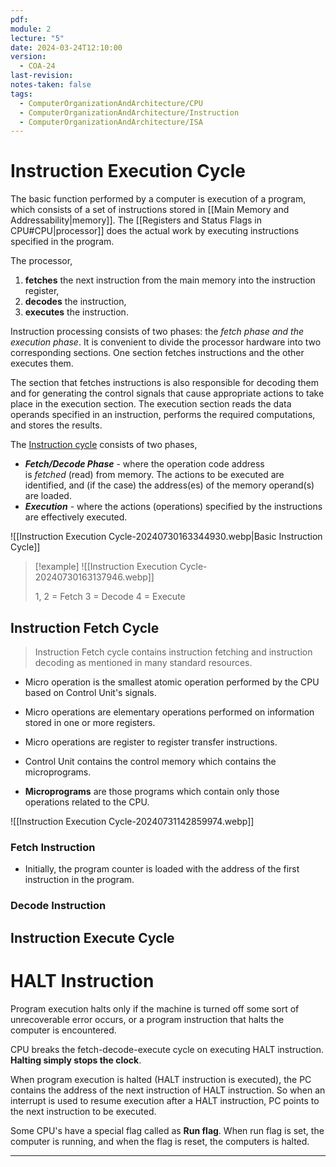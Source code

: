 ```yaml
---
pdf: 
module: 2
lecture: "5"
date: 2024-03-24T12:10:00
version:
  - COA-24
last-revision: 
notes-taken: false
tags:
  - ComputerOrganizationAndArchitecture/CPU
  - ComputerOrganizationAndArchitecture/Instruction
  - ComputerOrganizationAndArchitecture/ISA
---
```

# Instruction Execution Cycle

The basic function performed by a computer is execution of a program, which consists of a set of instructions stored in [[Main Memory and Addressability|memory]]. The [[Registers and Status Flags in CPU#CPU|processor]] does the actual work by executing instructions specified in the program.

The processor,
1. **fetches** the next instruction from the main memory into the instruction register,
2. **decodes** the instruction,
3. **executes** the instruction.

Instruction processing consists of two phases: the *fetch phase and the execution phase*. It is convenient to divide the processor hardware into two corresponding sections. One section fetches instructions and the other executes them.

The section that fetches instructions is also responsible for decoding them and for generating the control signals that cause appropriate actions to take place in the execution section. The execution section reads the data operands specified in an instruction, performs the required computations, and stores the results.

The [Instruction cycle](http://cs.iit.edu/~cs561/cs350/fetch/fetch.html) consists of two phases,
- **_Fetch/Decode Phase_** - where the operation code address is _fetched_ (read) from memory. The actions to be executed are identified, and (if the case) the address(es) of the memory operand(s) are loaded.
- **_Execution_** - where the actions (operations) specified by the instructions are effectively executed.

![[Instruction Execution Cycle-20240730163344930.webp|Basic Instruction Cycle]]

> [!example] 
> ![[Instruction Execution Cycle-20240730163137946.webp]]
> 
> 1, 2 = Fetch
> 3    = Decode
> 4    = Execute

## Instruction Fetch Cycle

> Instruction Fetch cycle contains instruction fetching and instruction decoding as mentioned in many standard resources.

- Micro operation is the smallest atomic operation performed by the CPU based on Control Unit's signals. 
- Micro operations are elementary operations performed on information stored in one or more registers.
- Micro operations are register to register transfer instructions.

- Control Unit contains the control memory which contains the microprograms.
- **Microprograms** are those programs which contain only those operations related to the CPU.

![[Instruction Execution Cycle-20240731142859974.webp]]

### Fetch Instruction

- Initially, the program counter is loaded with the address of the first instruction in the program.


### Decode Instruction



## Instruction Execute Cycle



# HALT Instruction

Program execution halts only if the machine is turned off some sort of unrecoverable error occurs, or a program instruction that halts the computer is encountered.

CPU breaks the fetch-decode-execute cycle on executing HALT instruction. **Halting simply stops the clock**.

When program execution is halted (HALT instruction is executed), the PC contains the address of the next instruction of HALT instruction. So when an interrupt is used to resume execution after a HALT instruction, PC points to the next instruction to be executed.

Some CPU's have a special flag called as **Run flag**. When run flag is set, the computer is running, and when the flag is reset, the computers is halted.

---